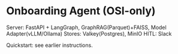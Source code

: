 # Onboarding Agent (OSI-only)
Server: FastAPI + LangGraph, GraphRAG(Parquet)+FAISS, Model Adapter(vLLM/Ollama)
Stores: Valkey(Postgres), MinIO
HITL: Slack

Quickstart: see earlier instructions.
